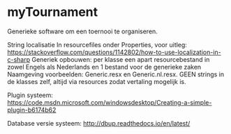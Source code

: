 # myTournament
Generieke software om een toernooi te organiseren.

String localisatie
In resourcefiles onder Properties, voor uitleg: https://stackoverflow.com/questions/1142802/how-to-use-localization-in-c-sharp
Generiek opbouwen: per klasse een apart resourcebestand in zowel Engels als Nederlands en 1 bestand voor de generieke zaken
Naamgeving voorbeelden: Generic.resx en Generic.nl.resx.
GEEN strings in de klasses zelf, altijd via resources zodat vertaling mogelijk is.

Plugin systeem: https://code.msdn.microsoft.com/windowsdesktop/Creating-a-simple-plugin-b6174b62

Database versie systeem: http://dbup.readthedocs.io/en/latest/
